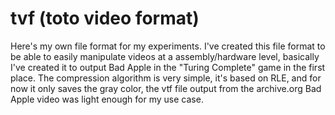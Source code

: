 # tvf (toto video format)

Here's my own file format for my experiments.
I've created this file format to be able to easily manipulate videos at a assembly/hardware level, basically I've created it to output Bad Apple in the "Turing Complete" game in the first place.
The compression algorithm is very simple, it's based on RLE, and for now it only saves the gray color, the vtf file output from the archive.org Bad Apple video was light enough for my use case.
